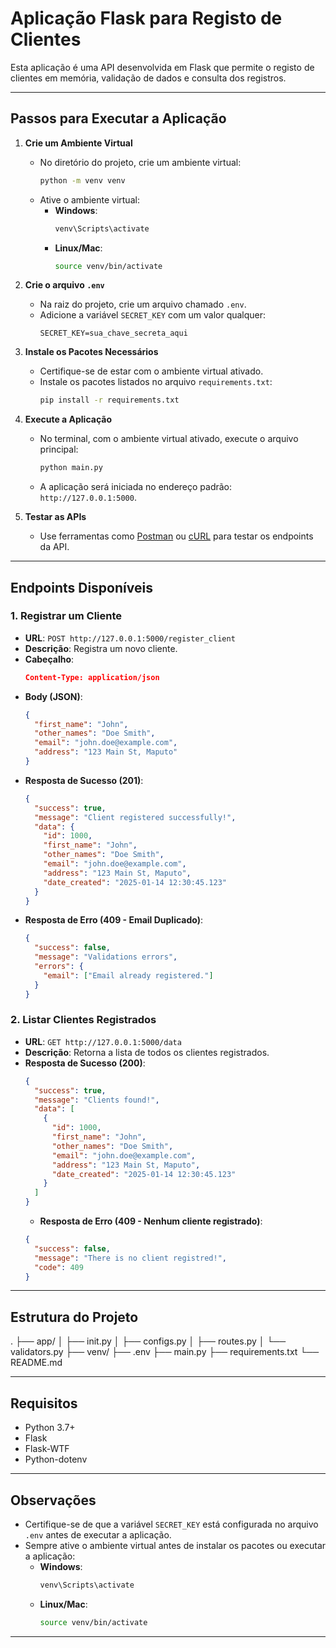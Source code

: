 # Aplicação Flask para Registo de Clientes

Esta aplicação é uma API desenvolvida em Flask que permite o registo de clientes em memória, validação de dados e consulta dos registros.

---

## Passos para Executar a Aplicação

1. **Crie um Ambiente Virtual**

   - No diretório do projeto, crie um ambiente virtual:
     ```bash
     python -m venv venv
     ```
   - Ative o ambiente virtual:
     - **Windows**:
       ```bash
       venv\Scripts\activate
       ```
     - **Linux/Mac**:
       ```bash
       source venv/bin/activate
       ```

2. **Crie o arquivo `.env`**

   - Na raiz do projeto, crie um arquivo chamado `.env`.
   - Adicione a variável `SECRET_KEY` com um valor qualquer:
     ```env
     SECRET_KEY=sua_chave_secreta_aqui
     ```

3. **Instale os Pacotes Necessários**

   - Certifique-se de estar com o ambiente virtual ativado.
   - Instale os pacotes listados no arquivo `requirements.txt`:
     ```bash
     pip install -r requirements.txt
     ```

4. **Execute a Aplicação**

   - No terminal, com o ambiente virtual ativado, execute o arquivo principal:
     ```bash
     python main.py
     ```
   - A aplicação será iniciada no endereço padrão: `http://127.0.0.1:5000`.

5. **Testar as APIs**
   - Use ferramentas como [Postman](https://www.postman.com/) ou [cURL](https://curl.se/) para testar os endpoints da API.

---

## Endpoints Disponíveis

### 1. **Registrar um Cliente**

- **URL**: `POST http://127.0.0.1:5000/register_client`
- **Descrição**: Registra um novo cliente.
- **Cabeçalho**:
  ```json
  Content-Type: application/json
  ```
- **Body (JSON)**:
  ```json
  {
    "first_name": "John",
    "other_names": "Doe Smith",
    "email": "john.doe@example.com",
    "address": "123 Main St, Maputo"
  }
  ```
- **Resposta de Sucesso (201)**:
  ```json
  {
    "success": true,
    "message": "Client registered successfully!",
    "data": {
      "id": 1000,
      "first_name": "John",
      "other_names": "Doe Smith",
      "email": "john.doe@example.com",
      "address": "123 Main St, Maputo",
      "date_created": "2025-01-14 12:30:45.123"
    }
  }
  ```
- **Resposta de Erro (409 - Email Duplicado)**:
  ```json
  {
    "success": false,
    "message": "Validations errors",
    "errors": {
      "email": ["Email already registered."]
    }
  }
  ```

### 2. **Listar Clientes Registrados**

- **URL**: `GET http://127.0.0.1:5000/data`
- **Descrição**: Retorna a lista de todos os clientes registrados.
- **Resposta de Sucesso (200)**:
  ```json
  {
    "success": true,
    "message": "Clients found!",
    "data": [
      {
        "id": 1000,
        "first_name": "John",
        "other_names": "Doe Smith",
        "email": "john.doe@example.com",
        "address": "123 Main St, Maputo",
        "date_created": "2025-01-14 12:30:45.123"
      }
    ]
  }
  ```
  - **Resposta de Erro (409 - Nenhum cliente registrado)**:
  ```json
  {
    "success": false,
    "message": "There is no client registred!",
    "code": 409
  }
  ```

---

## Estrutura do Projeto

. ├── app/
│ ├── init.py
│ ├── configs.py
│ ├── routes.py
│ └── validators.py
├── venv/
├── .env
├── main.py
├── requirements.txt
└── README.md


---

## Requisitos
- Python 3.7+
- Flask
- Flask-WTF
- Python-dotenv

---

## Observações
- Certifique-se de que a variável `SECRET_KEY` está configurada no arquivo `.env` antes de executar a aplicação.
- Sempre ative o ambiente virtual antes de instalar os pacotes ou executar a aplicação:
  - **Windows**:
    ```bash
    venv\Scripts\activate
    ```
  - **Linux/Mac**:
    ```bash
    source venv/bin/activate
    ```

---
